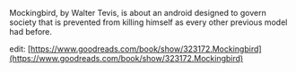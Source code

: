  Mockingbird, by Walter Tevis, is about an android designed to govern society that is prevented from killing himself as every other previous model had before.

edit: [https://www.goodreads.com/book/show/323172.Mockingbird](https://www.goodreads.com/book/show/323172.Mockingbird) 